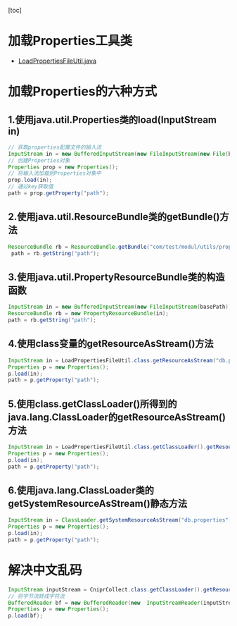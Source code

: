 [toc]
# 加载Properties工具类
- [LoadPropertiesFileUtil.java](work\utils\LoadPropertiesFileUtil.java)
# 加载Properties的六种方式
## 1.使用java.util.Properties类的load(InputStream in)
```Java
// 获取properties配置文件的输入流
InputStream in = new BufferedInputStream(new FileInputStream(new File(basePath)));
// 创建Properties对象
Properties prop = new Properties();
// 将输入流加载到Properties对象中
prop.load(in);
// 通过key获取值
path = prop.getProperty("path");
```
## 2.使用java.util.ResourceBundle类的getBundle()方法
```Java
ResourceBundle rb = ResourceBundle.getBundle("com/test/modul/utils/prop");
 path = rb.getString("path");
```
## 3.使用java.util.PropertyResourceBundle类的构造函数
```Java
InputStream in = new BufferedInputStream(new FileInputStream(basePath));
ResourceBundle rb = new PropertyResourceBundle(in);
path = rb.getString("path");
```
## 4.使用class变量的getResourceAsStream()方法
```Java
InputStream in = LoadPropertiesFileUtil.class.getResourceAsStream("db.properties");
Properties p = new Properties();
p.load(in);
path = p.getProperty("path");
```
## 5.使用class.getClassLoader()所得到的java.lang.ClassLoader的getResourceAsStream()方法
```Java
InputStream in = LoadPropertiesFileUtil.class.getClassLoader().getResourceAsStream("db.properties");
Properties p = new Properties();
p.load(in);
path = p.getProperty("path");
```
## 6.使用java.lang.ClassLoader类的getSystemResourceAsStream()静态方法
```Java
InputStream in = ClassLoader.getSystemResourceAsStream("db.properties");
Properties p = new Properties();
p.load(in);
path = p.getProperty("path");
```
# 解决中文乱码
```Java
InputStream inputStream = CniprCollect.class.getClassLoader().getResourceAsStream("db.properties");
// 将字节流转成字符流
BufferedReader bf = new BufferedReader(new  InputStreamReader(inputStream));
Properties p = new Properties();
p.load(bf);
```
